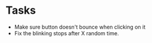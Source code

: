 # Tasks

- Make sure button doesn't bounce when clicking on it
- Fix the blinking stops after X random time.